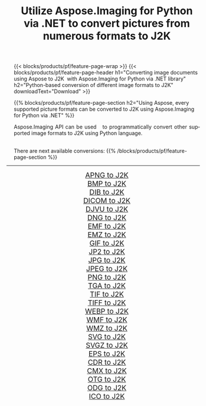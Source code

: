 ﻿---
title: Utilize Aspose.Imaging for Python via .NET to convert pictures from numerous formats to J2K 
weight: 3920
url: /python-net/conversion/to/j2k/ 
lang: en
langdirlevel: 2
locales: zh-hans,ja,it,ru,de,es,fr,nl,id,lt,pl,pt,vi,tr,ko,zh-hant,ar,hi,th,sv,cs,uk,he
description: You can use Aspose.Imaging for Python via .NET library to convert from a variety of formats to J2K
---

{{< blocks/products/pf/feature-page-wrap >}}
{{< blocks/products/pf/feature-page-header h1="Converting image documents using Aspose to J2K  with Aspose.Imaging for Python via .NET library" h2="Python-based conversion of different image formats to J2K" downloadText="Download" >}}


{{% blocks/products/pf/feature-page-section  h2="Using Aspose, every supported picture formats can be converted to J2K using Aspose.Imaging for Python via .NET" %}}
<p align=justify>Aspose.Imaging API can be used   to programmatically convert other supported image formats to J2K using Python language.</p>
<br/>
There are next available conversions:
{{% /blocks/products/pf/feature-page-section %}}
<div class="container-fluid productfamilypage bg-gray">
    <div class="convertypes bg-gray agp-content section">
        <div class="container">
		<hr style="margin-left:-20px;"/>
		<div class="row other-converters" style="gap: 10px;font-size: 19px;text-align:center;">
		    <div class='col-md-2 other-converter remove-lp remove-rp'><a href="/imaging/python-net/conversion/apng-to-j2k/" style="padding:15px;">APNG to J2K</a></div>
<div class='col-md-2 other-converter remove-lp remove-rp'><a href="/imaging/python-net/conversion/bmp-to-j2k/" style="padding:15px;">BMP to J2K</a></div>
<div class='col-md-2 other-converter remove-lp remove-rp'><a href="/imaging/python-net/conversion/dib-to-j2k/" style="padding:15px;">DIB to J2K</a></div>
<div class='col-md-2 other-converter remove-lp remove-rp'><a href="/imaging/python-net/conversion/dicom-to-j2k/" style="padding:15px;">DICOM to J2K</a></div>
<div class='col-md-2 other-converter remove-lp remove-rp'><a href="/imaging/python-net/conversion/djvu-to-j2k/" style="padding:15px;">DJVU to J2K</a></div>
<div class='col-md-2 other-converter remove-lp remove-rp'><a href="/imaging/python-net/conversion/dng-to-j2k/" style="padding:15px;">DNG to J2K</a></div>
<div class='col-md-2 other-converter remove-lp remove-rp'><a href="/imaging/python-net/conversion/emf-to-j2k/" style="padding:15px;">EMF to J2K</a></div>
<div class='col-md-2 other-converter remove-lp remove-rp'><a href="/imaging/python-net/conversion/emz-to-j2k/" style="padding:15px;">EMZ to J2K</a></div>
<div class='col-md-2 other-converter remove-lp remove-rp'><a href="/imaging/python-net/conversion/gif-to-j2k/" style="padding:15px;">GIF to J2K</a></div>
<div class='col-md-2 other-converter remove-lp remove-rp'><a href="/imaging/python-net/conversion/jp2-to-j2k/" style="padding:15px;">JP2 to J2K</a></div>
<div class='col-md-2 other-converter remove-lp remove-rp'><a href="/imaging/python-net/conversion/jpg-to-j2k/" style="padding:15px;">JPG to J2K</a></div>
<div class='col-md-2 other-converter remove-lp remove-rp'><a href="/imaging/python-net/conversion/jpeg-to-j2k/" style="padding:15px;">JPEG to J2K</a></div>
<div class='col-md-2 other-converter remove-lp remove-rp'><a href="/imaging/python-net/conversion/png-to-j2k/" style="padding:15px;">PNG to J2K</a></div>
<div class='col-md-2 other-converter remove-lp remove-rp'><a href="/imaging/python-net/conversion/tga-to-j2k/" style="padding:15px;">TGA to J2K</a></div>
<div class='col-md-2 other-converter remove-lp remove-rp'><a href="/imaging/python-net/conversion/tif-to-j2k/" style="padding:15px;">TIF to J2K</a></div>
<div class='col-md-2 other-converter remove-lp remove-rp'><a href="/imaging/python-net/conversion/tiff-to-j2k/" style="padding:15px;">TIFF to J2K</a></div>
<div class='col-md-2 other-converter remove-lp remove-rp'><a href="/imaging/python-net/conversion/webp-to-j2k/" style="padding:15px;">WEBP to J2K</a></div>
<div class='col-md-2 other-converter remove-lp remove-rp'><a href="/imaging/python-net/conversion/wmf-to-j2k/" style="padding:15px;">WMF to J2K</a></div>
<div class='col-md-2 other-converter remove-lp remove-rp'><a href="/imaging/python-net/conversion/wmz-to-j2k/" style="padding:15px;">WMZ to J2K</a></div>
<div class='col-md-2 other-converter remove-lp remove-rp'><a href="/imaging/python-net/conversion/svg-to-j2k/" style="padding:15px;">SVG to J2K</a></div>
<div class='col-md-2 other-converter remove-lp remove-rp'><a href="/imaging/python-net/conversion/svgz-to-j2k/" style="padding:15px;">SVGZ to J2K</a></div>
<div class='col-md-2 other-converter remove-lp remove-rp'><a href="/imaging/python-net/conversion/eps-to-j2k/" style="padding:15px;">EPS to J2K</a></div>
<div class='col-md-2 other-converter remove-lp remove-rp'><a href="/imaging/python-net/conversion/cdr-to-j2k/" style="padding:15px;">CDR to J2K</a></div>
<div class='col-md-2 other-converter remove-lp remove-rp'><a href="/imaging/python-net/conversion/cmx-to-j2k/" style="padding:15px;">CMX to J2K</a></div>
<div class='col-md-2 other-converter remove-lp remove-rp'><a href="/imaging/python-net/conversion/otg-to-j2k/" style="padding:15px;">OTG to J2K</a></div>
<div class='col-md-2 other-converter remove-lp remove-rp'><a href="/imaging/python-net/conversion/odg-to-j2k/" style="padding:15px;">ODG to J2K</a></div>
<div class='col-md-2 other-converter remove-lp remove-rp'><a href="/imaging/python-net/conversion/ico-to-j2k/" style="padding:15px;">ICO to J2K</a></div>
                </div>
        </div>
    </div>
</div>
<br/>

